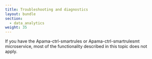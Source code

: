 ```yaml
---
title: Troubleshooting and diagnostics
layout: bundle
section: 
  - data_analytics
weight: 35
---
```


If you have the Apama-ctrl-smartrules or Apama-ctrl-smartrulesmt microservice, most of the functionality described in this topic does not apply.
